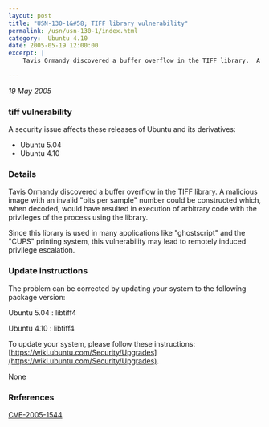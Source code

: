 ```yaml
---
layout: post
title: "USN-130-1&#58; TIFF library vulnerability"
permalink: /usn/usn-130-1/index.html
category:  Ubuntu 4.10
date: 2005-05-19 12:00:00
excerpt: |
    Tavis Ormandy discovered a buffer overflow in the TIFF library.  A malicious image with an invalid &quot;bits per sample&quot; number could be constructed which, when decoded, would have resulted in execution of arbitrary code with the privileges of the process using the library.
    
--- 
```

 
 

*19 May 2005*

### tiff vulnerability

A security issue affects these releases of Ubuntu and its derivatives:

* Ubuntu 5.04
* Ubuntu 4.10

### Details

Tavis Ormandy discovered a buffer overflow in the TIFF library. A malicious image with an invalid &quot;bits per sample&quot; number could be constructed which, when decoded, would have resulted in execution of arbitrary code with the privileges of the process using the library.

Since this library is used in many applications like &quot;ghostscript&quot; and the &quot;CUPS&quot; printing system, this vulnerability may lead to remotely induced privilege escalation.

### Update instructions

The problem can be corrected by updating your system to the following package version:

Ubuntu 5.04
 : libtiff4 

Ubuntu 4.10
 : libtiff4 

To update your system, please follow these instructions: [https://wiki.ubuntu.com/Security/Upgrades](https://wiki.ubuntu.com/Security/Upgrades).

None

### References

 
 [CVE-2005-1544](http://people.ubuntu.com/~ubuntu-security/cve/CVE-2005-1544)
 


